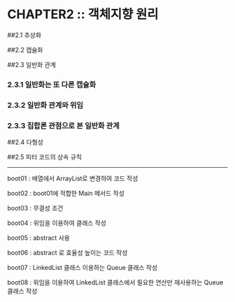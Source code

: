 # CHAPTER2 :: 객체지향 원리
  
  
##2.1 추상화

##2.2 캡슐화

##2.3 일반화 관계

###  2.3.1 일반화는 또 다른 캡슐화
  
###  2.3.2 일반화 관계와 위임
  
###  2.3.3 집합론 관점으로 본 일반화 관계

##2.4 다형성

##2.5 피터 코드의 상속 규칙
  
  
  
***  
  
boot01 : 배열에서 ArrayList로 변경하여 코드 작성

boot02 : boot01에 적합한 Main 메서드 작성

boot03 : 무결성 조건

boot04 : 위임을 이용하여 클래스 작성

boot05 : abstract 사용

boot06 : abstract 로 효율성 높이는 코드 작성

boot07 : LinkedList 클래스 이용하는 Queue 클래스 작성

boot08 : 위임을 이용하여 LinkedList 클래스에서 필요한 연산만 재사용하는 Queue 클래스 작성
